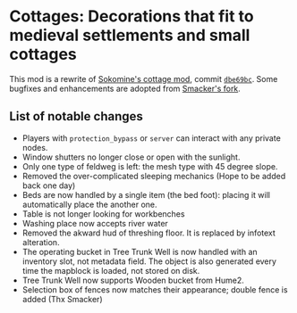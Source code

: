 # Cottages: Decorations that fit to medieval settlements and small cottages

This mod is a rewrite of [Sokomine's cottage mod](https://github.com/Sokomine/cottages), commit [`dbe69bc`](https://github.com/Sokomine/cottages/commit/dbe69bcfafa2efc256554b9fa3b9196b35928f1e). Some bugfixes and enhancements are adopted from [Smacker's fork](https://github.com/h-v-smacker/cottages).


## List of notable changes

* Players with `protection_bypass` or `server` can interact with any private nodes.
* Window shutters no longer close or open with the sunlight.
* Only one type of feldweg is left: the mesh type with 45 degree slope.
* Removed the over-complicated sleeping mechanics (Hope to be added back one day)
* Beds are now handled by a single item (the bed foot): placing it will automatically place the another one.
* Table is not longer looking for workbenches
* Washing place now accepts river water
* Removed the akward hud of threshing floor. It is replaced by infotext alteration.
* The operating bucket in Tree Trunk Well is now handled with an inventory slot, not metadata field. The object is also generated every time the mapblock is loaded, not stored on disk.
* Tree Trunk Well now supports Wooden bucket from Hume2.
* Selection box of fences now matches their appearance; double fence is added (Thx Smacker)
